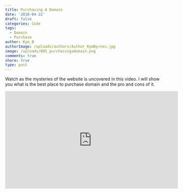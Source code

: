 ```yaml
---
title: Purchasing A Domain
date: '2018-04-22'
draft: false
categories: Code
tags:
  - Domain
  - Purchase
author: Kym_B
authorImage: /uploads/authors/Author_KymByrnes.jpg
image: /uploads/005_purchasingadomain.png
comments: true
share: true
type: post
---
```

Watch as the mysteries of the website is uncovered in this video. I will show you what is the best place to purchase domain and the pro and cons of it.



<iframe width="560" height="315" src="https://www.youtube.com/embed/S7DVyHfv4zM" frameborder="0" allow="autoplay; encrypted-media" allowfullscreen></iframe>

